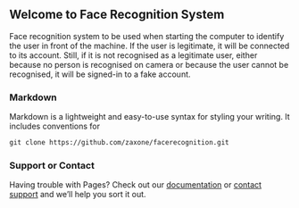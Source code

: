 ## Welcome to Face Recognition System

Face recognition system to be used when starting the computer to identify the user in front of the machine. If the user is legitimate, it will be connected to its account. Still, if it is not recognised as a legitimate user, either because no person is recognised on camera or because the user cannot be recognised, it will be signed-in to a fake account.

### Markdown

Markdown is a lightweight and easy-to-use syntax for styling your writing. It includes conventions for


```markdown
git clone https://github.com/zaxone/facerecognition.git
```

### Support or Contact

Having trouble with Pages? Check out our [documentation](https://help.github.com/categories/github-pages-basics/) or [contact support](https://github.com/contact) and we’ll help you sort it out.
